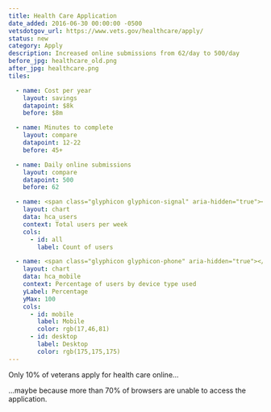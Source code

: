 ```yaml
---
title: Health Care Application
date_added: 2016-06-30 00:00:00 -0500
vetsdotgov_url: https://www.vets.gov/healthcare/apply/
status: new
category: Apply
description: Increased online submissions from 62/day to 500/day
before_jpg: healthcare_old.png
after_jpg: healthcare.png
tiles:

  - name: Cost per year
    layout: savings
    datapoint: $8k
    before: $8m

  - name: Minutes to complete
    layout: compare
    datapoint: 12-22
    before: 45+

  - name: Daily online submissions
    layout: compare
    datapoint: 500
    before: 62

  - name: <span class="glyphicon glyphicon-signal" aria-hidden="true"></span><p>Site Traffic</p>
    layout: chart
    data: hca_users
    context: Total users per week
    cols:
      - id: all
        label: Count of users

  - name: <span class="glyphicon glyphicon-phone" aria-hidden="true"></span><p>Mobile Usage</p>
    layout: chart
    data: hca_mobile
    context: Percentage of users by device type used
    yLabel: Percentage
    yMax: 100
    cols:
      - id: mobile
        label: Mobile
        color: rgb(17,46,81)
      - id: desktop
        label: Desktop
        color: rgb(175,175,175)
---
```


Only 10% of veterans apply for health care online...

...maybe because more than 70% of browsers are unable to access the application.

